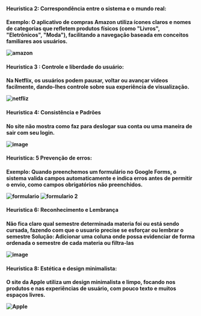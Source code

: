 <h4>Heuristica 2: Correspondência entre o sistema e o mundo real:<h4>

Exemplo: O aplicativo de compras Amazon utiliza ícones claros e nomes de categorias que refletem produtos físicos (como "Livros", "Eletrônicos", "Moda"), facilitando a navegação baseada em conceitos familiares aos usuários.

![amazon](https://github.com/BrunoHenriique/bertoti/assets/103460912/32a195ce-db2d-49b7-8d6b-9e5c099ec700)

<h4>Heuristica 3 : Controle e liberdade do usuário:<h4>
  
Na Netflix, os usuários podem pausar, voltar ou avançar vídeos facilmente, dando-lhes controle sobre sua experiência de visualização.
 
![netfliz](https://github.com/BrunoHenriique/bertoti/assets/103460912/b96369f8-e2e4-44d6-8a5f-099a945beabb)

<h4>Heuristica 4: Consistência e Padrões<h4>

No site não mostra como faz para deslogar sua conta ou uma maneira de sair com seu login.

![image](https://github.com/BrunoHenriique/bertoti/assets/103460912/e2ff9598-cc95-415d-a1e9-62da55c40d50)

<h4>Heuristica: 5 Prevenção de erros:<h4>

Exemplo: Quando preenchemos um formulário no Google Forms, o sistema valida campos automaticamente e indica erros antes de permitir o envio, como campos obrigatórios não preenchidos.

![formulario](https://github.com/BrunoHenriique/bertoti/assets/103460912/2e341f4c-e829-4b4d-9167-9f43e5bfa2bb)
![formulario 2](https://github.com/BrunoHenriique/bertoti/assets/103460912/c10b0af6-86eb-4f74-99ac-d3d57626dd7c)

<h4>Heuristica 6: Reconhecimento e Lembrança<h4>

Não fica claro qual semestre determinada materia foi ou está sendo cursada, fazendo com que o usuario precise se esforçar ou lembrar o semestre
Solução: Adicionar uma coluna onde possa evidenciar de forma ordenada o semestre de cada materia ou filtra-las 

![image](https://github.com/BrunoHenriique/bertoti/assets/103460912/bf3bbd13-55dc-4449-aafd-b1d9006afdc7)

<h4>Heuristica 8: Estética e design minimalista:<h4>

O site da Apple utiliza um design minimalista e limpo, focando nos produtos e nas experiências de usuário, com pouco texto e muitos espaços livres.

![Apple](https://github.com/BrunoHenriique/bertoti/assets/103460912/001c0252-d0bd-477e-bffa-1f413f1709e9)


